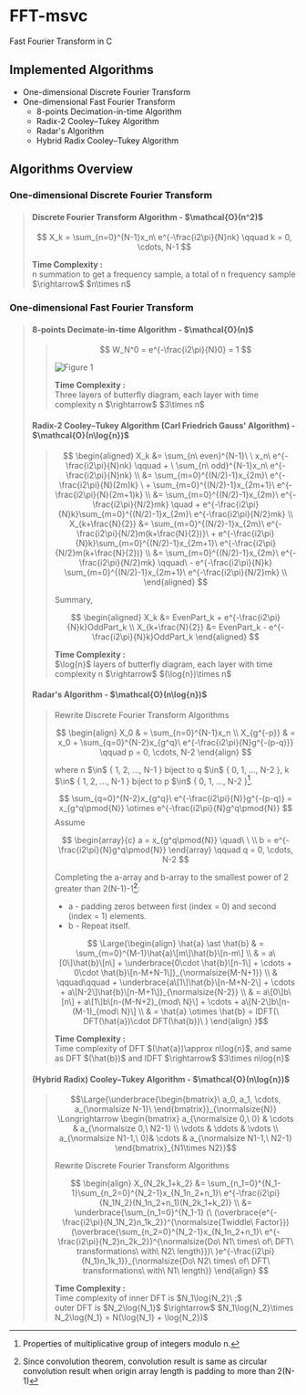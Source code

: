# FFT-msvc
Fast Fourier Transform in C

## Implemented Algorithms
* One-dimensional Discrete Fourier Transform
* One-dimensional Fast Fourier Transform
  * 8-points Decimation-in-time Algorithm
  * Radix-2 Cooley–Tukey Algorithm
  * Radar's Algorithm
  * Hybrid Radix Cooley–Tukey Algorithm

## Algorithms Overview
### One-dimensional Discrete Fourier Transform
> #### Discrete Fourier Transform Algorithm - \$\mathcal{O}(n^2)\$
> $$ X_k = \sum_{n=0}^{N-1}x_n\ e^{-\frac{i2\pi}{N}nk} \qquad k = 0, \cdots, N-1 $$
> 
> **Time Complexity :**\
> n summation to get a frequency sample, a total of n frequency sample \$\rightarrow\$ \$n\times n\$

### One-dimensional Fast Fourier Transform
> #### 8-points Decimate-in-time Algorithm - \$\mathcal{O}(n)\$
>> $$ W_N^0 = e^{-\frac{i2\pi}{N}0} = 1 $$
>>
>> <picture>
>>   <source media="(prefers-color-scheme: dark)" srcset="https://github.com/Yuyu378/FFT-msvc/blob/main/img/8-points%20Decimate-in-time%20Algorithm_black.jpg">
>>   <source media="(prefers-color-scheme: light)" srcset="https://github.com/Yuyu378/FFT-msvc/blob/main/img/8-points%20Decimate-in-time%20Algorithm.jpg">
>>   <img alt="Figure 1" src="https://github.com/Yuyu378/FFT-msvc/blob/main/img/8-points%20Decimate-in-time%20Algorithm.jpg">
>> </picture>
>> 
>> **Time Complexity :**\
>> Three layers of butterfly diagram, each layer with time complexity n \$\rightarrow\$ \$3\times n\$
>
> #### Radix-2 Cooley–Tukey Algorithm (Carl Friedrich Gauss' Algorithm) - \$\mathcal{O}(n\log{n})\$
>> $$
>> \begin{aligned}
>>   X_k
>>     &= \sum_{n\ even}^{N-1}\ \ x_n\ e^{-\frac{i2\pi}{N}nk} \qquad + \ \sum_{n\ odd}^{N-1}x_n\ e^{-\frac{i2\pi}{N}nk} \\
>>     &= \sum_{m=0}^{(N/2)-1}x_{2m}\ e^{-\frac{i2\pi}{N}(2m)k} \ + \sum_{m=0}^{(N/2)-1}x_{2m+1}\ e^{-\frac{i2\pi}{N}(2m+1)k} \\
>>     &= \sum_{m=0}^{(N/2)-1}x_{2m}\ e^{-\frac{i2\pi}{N/2}mk} \quad + e^{-\frac{i2\pi}{N}k}\sum_{m=0}^{(N/2)-1}x_{2m}\ e^{-\frac{i2\pi}{N/2}mk} \\
>>   X_{k+\frac{N}{2}} 
>>     &= \sum_{m=0}^{(N/2)-1}x_{2m}\ e^{-\frac{i2\pi}{N/2}m(k+\frac{N}{2})}\ + e^{-\frac{i2\pi}{N}k}\sum_{m=0}^{(N/2)-1}x_{2m+1}\ e^{-\frac{i2\pi}{N/2}m(k+\frac{N}{2})} \\
>>     &= \sum_{m=0}^{(N/2)-1}x_{2m}\ e^{-\frac{i2\pi}{N/2}mk} \qquad\ - e^{-\frac{i2\pi}{N}k} \sum_{m=0}^{(N/2)-1}x_{2m+1}\ e^{-\frac{i2\pi}{N/2}mk} \\
>> \end{aligned}
>> $$
>> 
>> Summary, 
>>
>> $$
>> \begin{aligned}
>>   X_k
>>     &= EvenPart_k + e^{-\frac{i2\pi}{N}k}OddPart_k \\
>>   X_{k+\frac{N}{2}}
>>     &= EvenPart_k - e^{-\frac{i2\pi}{N}k}OddPart_k
>> \end{aligned}
>> $$
>> 
>> **Time Complexity :**\
>> \$\log{n}\$ layers of butterfly diagram, each layer with time complexity n \$\rightarrow\$ \$(\log{n})\times n\$
>
> #### Radar's Algorithm - \$\mathcal{O}(n\log{n})\$
>> Rewrite Discrete Fourier Transform Algorithms
>> 
>> $$
>> \begin{align}
>>   X_0 & = \sum_{n=0}^{N-1}x_n \\ 
>>   X_{g^{-p}} & = x_0 + \sum_{q=0}^{N-2}x_{g^q}\ e^{-\frac{i2\pi}{N}g^{-(p-q)}} \qquad p = 0, \cdots, N-2 
>> \end{align}
>> $$
>> 
>> where n \$\in\$ { 1, 2, ..., N-1 } biject to q \$\in\$ { 0, 1, ..., N-2 }, k \$\in\$ { 1, 2, ..., N-1 } biject to p \$\in\$ { 0, 1, ..., N-2 }[^1].
>> 
>> $$ \sum_{q=0}^{N-2}x_{g^q}\ e^{-\frac{i2\pi}{N}}g^{-(p-q)} = x_{g^q\pmod{N}} \otimes e^{-\frac{i2\pi}{N}g^q\pmod{N}} $$
>> Assume
>> 
>> $$
>> \begin{array}{c}
>>   a = x_{g^q\pmod{N}} \quad\ \ \\
>>   b = e^{-\frac{i2\pi}{N}g^q\pmod{N}} 
>> \end{array} \qquad q = 0, \cdots, N-2
>> $$
>>
>> Completing the a-array and b-array to the smallest power of 2 greater than 2(N-1)-1[^2]:
>>  - a - padding zeros between first (index = 0) and second (index = 1) elements.
>>  - b - Repeat itself.
>> 
>> $$ \Large{\begin{align}
 \hat{a} \ast \hat{b} & = \sum_{m=0}^{M-1}\hat{a}\[m\]\hat{b}\[n-m\] \\
 & = a\[0\]\hat{b}\[n\] + \underbrace{0\cdot \hat{b}\[n-1\] + \cdots + 0\cdot \hat{b}\[n-M+N-1\]}_{\normalsize{M-N+1}} \\
 & \qquad\qquad + \underbrace{a\[1\]\hat{b}\[n-M+N-2\] + \cdots + a\[N-2\]\hat{b}\[n-M+1\]}_{\normalsize{N-2}} \\
 & = a\[0\]b\[n\] + a\[1\]b\[n-(M-N+2)_{mod\ N}\] + \cdots + a\[N-2\]b\[n-(M-1)_{mod\ N}\] \\
 & = \hat{a} \otimes \hat{b} = IDFT(\ DFT(\hat{a})\cdot DFT(\hat{b})\ )
 \end{align} }$$
>>
>> **Time Complexity :**\
>> Time complexity of DFT \$(\hat{a})\approx n\log{n}\$, and same as DFT \$(\hat{b})\$ and IDFT \$\rightarrow\$ \$3\times n\log{n}\$
> 
> #### (Hybrid Radix) Cooley–Tukey Algorithm - \$\mathcal{O}(n\log{n})\$
>> $$\Large{\underbrace{\begin{bmatrix}\ a_0, a_1, \cdots, a_{\normalsize N-1}\ \end{bmatrix}}_{\normalsize{N}} \Longrightarrow 
 \begin{bmatrix}
 a_{\normalsize 0,\ 0} & \cdots & a_{\normalsize 0,\ N2-1} \\
 \vdots   & \ddots & \vdots   \\
 a_{\normalsize N1-1,\ 0}& \cdots & a_{\normalsize N1-1,\ N2-1}
 \end{bmatrix}_{N1\times N2}}$$
>>
>> Rewrite Discrete Fourier Transform Algorithms
>> 
>> $$
>> \begin{align}
>>   X_{N_2k_1+k_2}
>>     &= \sum_{n_1=0}^{N_1-1}\sum_{n_2=0}^{N_2-1}x_{N_1n_2+n_1}\ e^{-\frac{i2\pi}{N_1N_2}(N_1n_2+n_1)(N_2k_1+k_2)} \\ 
>>     &= \underbrace{\sum_{n_1=0}^{N_1-1} (\ (\overbrace{e^{-\frac{i2\pi}{N_1N_2}n_1k_2}}^{\normalsize{Twiddle\ Factor}}) (\overbrace{\sum_{n_2=0}^{N_2-1}x_{N_1n_2+n_1}\ e^{-\frac{i2\pi}{N_2}n_2k_2}}^{\normalsize{Do\ N1\ times\ of\ DFT\ transformations\ with\ N2\ length}})\ )e^{-\frac{i2\pi}{N_1}n_1k_1}}_{\normalsize{Do\ N2\ times\ of\ DFT\ transformations\ with\ N1\ length}}
>> \end{align}
>> $$
>> 
>> **Time Complexity :**\
>> Time complexity of inner DFT is \$N_1\log{N_2}\ ;\$\
>> outer DFT is \$N_2\log{N_1}\$ \$\rightarrow\$ \$N_1\log{N_2}\times N_2\log{N_1} = N(\log{N_1} + \log{N_2})\$

[^1]: Properties of multiplicative group of integers modulo n.
[^2]: Since convolution theorem, convolution result is same as circular convolution result when origin array length is padding to more than 2(N-1)
